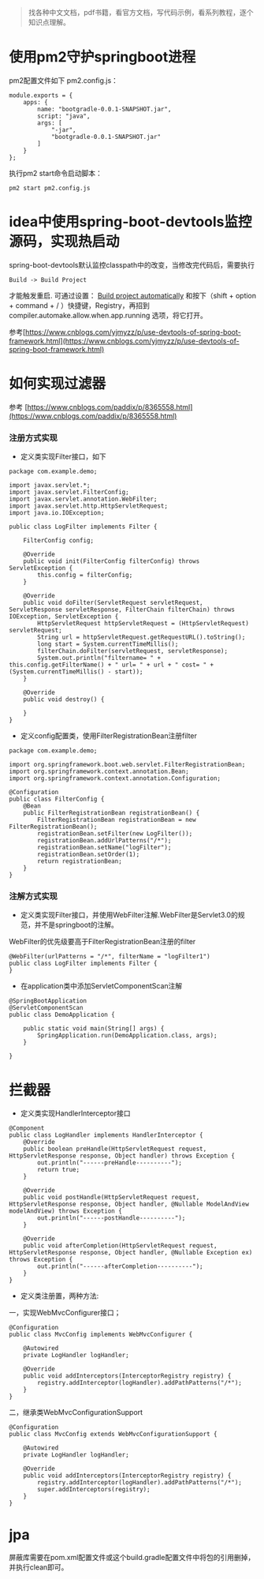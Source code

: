 > 找各种中文文档，pdf书籍，看官方文档，写代码示例，看系列教程，逐个知识点理解。

# 使用pm2守护springboot进程
pm2配置文件如下 pm2.config.js：
```
module.exports = {
    apps: {
		name: "bootgradle-0.0.1-SNAPSHOT.jar",
		script: "java",
		args: [
			"-jar",
			"bootgradle-0.0.1-SNAPSHOT.jar"
		]
	}
};
```
执行pm2 start命令启动脚本：
```
pm2 start pm2.config.js
```

# idea中使用spring-boot-devtools监控源码，实现热启动
spring-boot-devtools默认监控classpath中的改变，当修改完代码后，需要执行
```
Build -> Build Project
```
才能触发重启.
可通过设置：
[Build project automatically](./../assets/img/Build-project-automatically.png)
和按下（shift + option + command + / ）快捷键，Registry，再招到compiler.automake.allow.when.app.running 选项，将它打开。

参考[https://www.cnblogs.com/yjmyzz/p/use-devtools-of-spring-boot-framework.html](https://www.cnblogs.com/yjmyzz/p/use-devtools-of-spring-boot-framework.html)

# 如何实现过滤器
参考 [https://www.cnblogs.com/paddix/p/8365558.html](https://www.cnblogs.com/paddix/p/8365558.html)
### 注册方式实现
- 定义类实现Filter接口，如下
```
package com.example.demo;

import javax.servlet.*;
import javax.servlet.FilterConfig;
import javax.servlet.annotation.WebFilter;
import javax.servlet.http.HttpServletRequest;
import java.io.IOException;

public class LogFilter implements Filter {

    FilterConfig config;

    @Override
    public void init(FilterConfig filterConfig) throws ServletException {
        this.config = filterConfig;
    }

    @Override
    public void doFilter(ServletRequest servletRequest, ServletResponse servletResponse, FilterChain filterChain) throws IOException, ServletException {
        HttpServletRequest httpServletRequest = (HttpServletRequest) servletRequest;
        String url = httpServletRequest.getRequestURL().toString();
        long start = System.currentTimeMillis();
        filterChain.doFilter(servletRequest, servletResponse);
        System.out.println("filtername= " + this.config.getFilterName() + " url= " + url + " cost= " + (System.currentTimeMillis() - start));
    }

    @Override
    public void destroy() {

    }
}

```
- 定义config配置类，使用FilterRegistrationBean注册filter
```
package com.example.demo;

import org.springframework.boot.web.servlet.FilterRegistrationBean;
import org.springframework.context.annotation.Bean;
import org.springframework.context.annotation.Configuration;

@Configuration
public class FilterConfig {
    @Bean
    public FilterRegistrationBean registrationBean() {
        FilterRegistrationBean registrationBean = new FilterRegistrationBean();
        registrationBean.setFilter(new LogFilter());
        registrationBean.addUrlPatterns("/*");
        registrationBean.setName("logFilter");
        registrationBean.setOrder(1);
        return registrationBean;
    }
}
```
### 注解方式实现
- 定义类实现Filter接口，并使用WebFilter注解.WebFilter是Servlet3.0的规范，并不是springboot的注解。

WebFilter的优先级要高于FilterRegistrationBean注册的filter
```
@WebFilter(urlPatterns = "/*", filterName = "logFilter1")
public class LogFilter implements Filter {
}
```
- 在application类中添加ServletComponentScan注解
```
@SpringBootApplication
@ServletComponentScan
public class DemoApplication {

    public static void main(String[] args) {
        SpringApplication.run(DemoApplication.class, args);
    }

}
```

# 拦截器
- 定义类实现HandlerInterceptor接口
```
@Component
public class LogHandler implements HandlerInterceptor {
    @Override
    public boolean preHandle(HttpServletRequest request, HttpServletResponse response, Object handler) throws Exception {
        out.println("------preHandle----------");
        return true;
    }

    @Override
    public void postHandle(HttpServletRequest request, HttpServletResponse response, Object handler, @Nullable ModelAndView modelAndView) throws Exception {
        out.println("------postHandle----------");
    }

    @Override
    public void afterCompletion(HttpServletRequest request, HttpServletResponse response, Object handler, @Nullable Exception ex) throws Exception {
        out.println("------afterCompletion----------");
    }
}
```
- 定义类注册置，两种方法:

一，实现WebMvcConfigurer接口；
```
@Configuration
public class MvcConfig implements WebMvcConfigurer {

    @Autowired
    private LogHandler logHandler;

    @Override
    public void addInterceptors(InterceptorRegistry registry) {
        registry.addInterceptor(logHandler).addPathPatterns("/*");
    }
}
```
二，继承类WebMvcConfigurationSupport
```
@Configuration
public class MvcConfig extends WebMvcConfigurationSupport {

    @Autowired
    private LogHandler logHandler;

    @Override
    public void addInterceptors(InterceptorRegistry registry) {
        registry.addInterceptor(logHandler).addPathPatterns("/*");
        super.addInterceptors(registry);
    }
}
```

# jpa
屏蔽库需要在pom.xml配置文件或这个build.gradle配置文件中将包的引用删掉，并执行clean即可。


